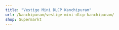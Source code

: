 ```yaml
---
title: "Vestige Mini DLCP Kanchipuram"
url: /kanchipuram/vestige-mini-dlcp-kanchipuram/
shop: Supermarkt
---
```

